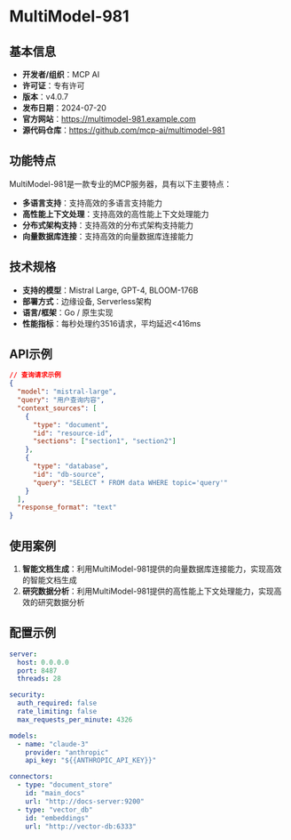 # MultiModel-981

## 基本信息

- **开发者/组织**：MCP AI
- **许可证**：专有许可
- **版本**：v4.0.7
- **发布日期**：2024-07-20
- **官方网站**：https://multimodel-981.example.com
- **源代码仓库**：https://github.com/mcp-ai/multimodel-981

## 功能特点

MultiModel-981是一款专业的MCP服务器，具有以下主要特点：

- **多语言支持**：支持高效的多语言支持能力
- **高性能上下文处理**：支持高效的高性能上下文处理能力
- **分布式架构支持**：支持高效的分布式架构支持能力
- **向量数据库连接**：支持高效的向量数据库连接能力


## 技术规格

- **支持的模型**：Mistral Large, GPT-4, BLOOM-176B
- **部署方式**：边缘设备, Serverless架构
- **语言/框架**：Go / 原生实现
- **性能指标**：每秒处理约3516请求，平均延迟<416ms

## API示例

```json
// 查询请求示例
{
  "model": "mistral-large",
  "query": "用户查询内容",
  "context_sources": [
    {
      "type": "document",
      "id": "resource-id",
      "sections": ["section1", "section2"]
    },
    {
      "type": "database",
      "id": "db-source",
      "query": "SELECT * FROM data WHERE topic='query'"
    }
  ],
  "response_format": "text"
}
```

## 使用案例

1. **智能文档生成**：利用MultiModel-981提供的向量数据库连接能力，实现高效的智能文档生成
2. **研究数据分析**：利用MultiModel-981提供的高性能上下文处理能力，实现高效的研究数据分析


## 配置示例

```yaml
server:
  host: 0.0.0.0
  port: 8487
  threads: 28

security:
  auth_required: false
  rate_limiting: false
  max_requests_per_minute: 4326

models:
  - name: "claude-3"
    provider: "anthropic"
    api_key: "${{ANTHROPIC_API_KEY}}"

connectors:
  - type: "document_store"
    id: "main_docs"
    url: "http://docs-server:9200"
  - type: "vector_db"
    id: "embeddings"
    url: "http://vector-db:6333"
```